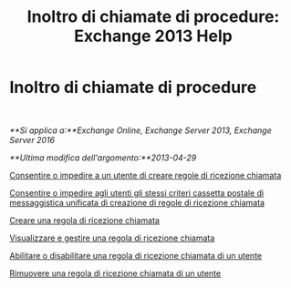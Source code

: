 ﻿---
title: 'Inoltro di chiamate di procedure: Exchange 2013 Help'
TOCTitle: Inoltro di chiamate di procedure
ms:assetid: a19cf331-4a83-4d8e-909e-9330911c7fa2
ms:mtpsurl: https://technet.microsoft.com/it-it/library/JJ863115(v=EXCHG.150)
ms:contentKeyID: 50555648
ms.date: 05/22/2018
mtps_version: v=EXCHG.150
ms.translationtype: MT
---

# Inoltro di chiamate di procedure

 

_**Si applica a:**Exchange Online, Exchange Server 2013, Exchange Server 2016_

_**Ultima modifica dell'argomento:**2013-04-29_

[Consentire o impedire a un utente di creare regole di ricezione chiamata](allow-or-prevent-a-user-from-creating-call-answering-rules-exchange-2013-help.md)

[Consentire o impedire agli utenti gli stessi criteri cassetta postale di messaggistica unificata di creazione di regole di ricezione chiamata](allow-or-prevent-users-in-the-same-um-mailbox-policy-from-creating-call-answering-rules-exchange-2013-help.md)

[Creare una regola di ricezione chiamata](create-a-call-answering-rule-exchange-2013-help.md)

[Visualizzare e gestire una regola di ricezione chiamata](view-and-manage-a-call-answering-rule-exchange-2013-help.md)

[Abilitare o disabilitare una regola di ricezione chiamata di un utente](enable-or-disable-a-call-answering-rule-for-a-user-exchange-2013-help.md)

[Rimuovere una regola di ricezione chiamata di un utente](remove-a-call-answering-rule-for-a-user-exchange-2013-help.md)

